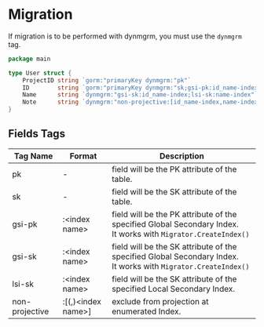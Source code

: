 # Migration

If migration is to be performed with dynmgrm, you must use the `dynmgrm` tag.

```.go
package main

type User struct {
	ProjectID string `gorm:"primaryKey dynmgrm:"pk"`
	ID        string `gorm:"primaryKey dynmgrm:"sk;gsi-pk:id_name-index"`
	Name      string `dynmgrm:"gsi-sk:id_name-index;lsi-sk:name-index"`
	Note      string `dynmgrm:"non-projective:[id_name-index,name-index]"`
}
```

## Fields Tags

| Tag Name       | Format               | Description                                                                                                        |
|----------------|----------------------|--------------------------------------------------------------------------------------------------------------------|
| pk             | -                    | field will be the PK attribute of the table.                                                                       |
| sk             | -                    | field will be the SK attribute of the table.                                                                       |
| gsi-pk         | :\<index name\>      | field will be the PK attribute of the specified Global Secondary Index.<br/>It works with `Migrator.CreateIndex()` |
| gsi-sk         | :\<index name\>      | field will be the SK attribute of the specified Global Secondary Index.<br/>It works with `Migrator.CreateIndex()` |
| lsi-sk         | :\<index name\>      | field will be the SK attribute of the specified Local Secondary Index.                                             |
| non-projective | :[(,)\<index name\>] | exclude from projection at enumerated Index.                                                                       |
